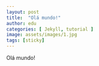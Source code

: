 ```yaml
---
layout: post
title:  "Olá mundo!"
author: edu
categories: [ Jekyll, tutorial ]
image: assets/images/1.jpg
tags: [sticky]
---
```


Olá mundo!